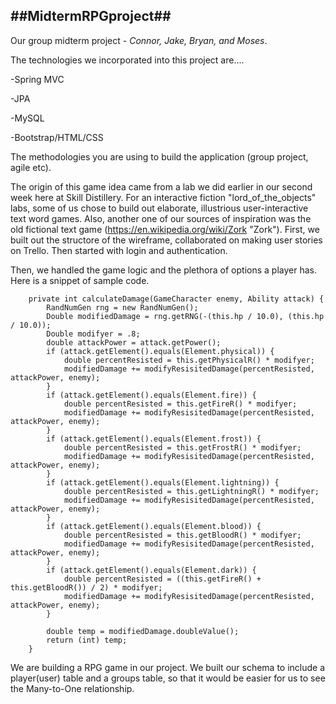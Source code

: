 
##MidtermRPGproject##
---
Our group midterm project - *Connor, Jake, Bryan, and Moses*.

The technologies we incorporated into this project are....

-Spring MVC

-JPA

-MySQL

-Bootstrap/HTML/CSS

The methodologies you are using to build the application (group project, agile etc).

The origin of this game idea came from a lab we did earlier in our second week here at Skill Distillery.  For an interactive fiction "lord_of_the_objects" labs, some of us chose to build out elaborate, illustrious user-interactive text word games.  Also, another one of our sources of inspiration was the old fictional text game (https://en.wikipedia.org/wiki/Zork "Zork"). First, we built out the structore of the wireframe, collaborated on making user stories on Trello. Then started with login and authentication.

Then, we handled the game logic and the plethora of options a player has. Here is a snippet of sample code.


```
	private int calculateDamage(GameCharacter enemy, Ability attack) {
		RandNumGen rng = new RandNumGen();
		Double modifiedDamage = rng.getRNG(-(this.hp / 10.0), (this.hp / 10.0));
		Double modifyer = .8;
		double attackPower = attack.getPower();
		if (attack.getElement().equals(Element.physical)) {
			double percentResisted = this.getPhysicalR() * modifyer;
			modifiedDamage += modifyResisitedDamage(percentResisted, attackPower, enemy);
		}
		if (attack.getElement().equals(Element.fire)) {
			double percentResisted = this.getFireR() * modifyer;
			modifiedDamage += modifyResisitedDamage(percentResisted, attackPower, enemy);
		}
		if (attack.getElement().equals(Element.frost)) {
			double percentResisted = this.getFrostR() * modifyer;
			modifiedDamage += modifyResisitedDamage(percentResisted, attackPower, enemy);
		}
		if (attack.getElement().equals(Element.lightning)) {
			double percentResisted = this.getLightningR() * modifyer;
			modifiedDamage += modifyResisitedDamage(percentResisted, attackPower, enemy);
		}
		if (attack.getElement().equals(Element.blood)) {
			double percentResisted = this.getBloodR() * modifyer;
			modifiedDamage += modifyResisitedDamage(percentResisted, attackPower, enemy);
		}
		if (attack.getElement().equals(Element.dark)) {
			double percentResisted = ((this.getFireR() + this.getBloodR()) / 2) * modifyer;
			modifiedDamage += modifyResisitedDamage(percentResisted, attackPower, enemy);
		}

		double temp = modifiedDamage.doubleValue();
		return (int) temp;
	}
```

We are building a RPG game in our project. We built our schema to include a player(user) table and a groups table, so that it would be easier for us to see the Many-to-One relationship.
